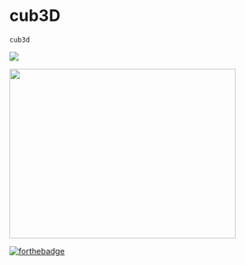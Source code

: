 # cub3D

`cub3d`



![](cub3D.gif)

<img src="cub3D.gif" width="400" height="300">

[![forthebadge](https://forthebadge.com/images/badges/made-with-c.svg)](https://forthebadge.com)

